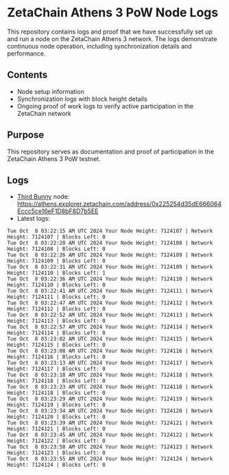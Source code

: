 # ZetaChain Athens 3 PoW Node Logs
This repository contains logs and proof that we have successfully set up and run a node on the ZetaChain Athens 3 network. The logs demonstrate continuous node operation, including synchronization details and performance.

## Contents
- Node setup information
- Synchronization logs with block height details
- Ongoing proof of work logs to verify active participation in the ZetaChain network

## Purpose
This repository serves as documentation and proof of participation in the ZetaChain Athens 3 PoW testnet.

## Logs

- [Third Bunny](https://thirdbunny.xyz/) node: https://athens.explorer.zetachain.com/address/0x225254d35dE666064Eccc5ce16eF1D8bF8D7b5EE
- Latest logs:
```
Tue Oct  8 03:22:15 AM UTC 2024 Your Node Height: 7124107 | Network Height: 7124107 | Blocks Left: 0
Tue Oct  8 03:22:20 AM UTC 2024 Your Node Height: 7124108 | Network Height: 7124108 | Blocks Left: 0
Tue Oct  8 03:22:26 AM UTC 2024 Your Node Height: 7124109 | Network Height: 7124109 | Blocks Left: 0
Tue Oct  8 03:22:31 AM UTC 2024 Your Node Height: 7124109 | Network Height: 7124110 | Blocks Left: 1
Tue Oct  8 03:22:36 AM UTC 2024 Your Node Height: 7124110 | Network Height: 7124110 | Blocks Left: 0
Tue Oct  8 03:22:41 AM UTC 2024 Your Node Height: 7124111 | Network Height: 7124111 | Blocks Left: 0
Tue Oct  8 03:22:47 AM UTC 2024 Your Node Height: 7124112 | Network Height: 7124112 | Blocks Left: 0
Tue Oct  8 03:22:52 AM UTC 2024 Your Node Height: 7124113 | Network Height: 7124113 | Blocks Left: 0
Tue Oct  8 03:22:57 AM UTC 2024 Your Node Height: 7124114 | Network Height: 7124114 | Blocks Left: 0
Tue Oct  8 03:23:02 AM UTC 2024 Your Node Height: 7124115 | Network Height: 7124115 | Blocks Left: 0
Tue Oct  8 03:23:08 AM UTC 2024 Your Node Height: 7124116 | Network Height: 7124116 | Blocks Left: 0
Tue Oct  8 03:23:13 AM UTC 2024 Your Node Height: 7124117 | Network Height: 7124117 | Blocks Left: 0
Tue Oct  8 03:23:18 AM UTC 2024 Your Node Height: 7124118 | Network Height: 7124118 | Blocks Left: 0
Tue Oct  8 03:23:23 AM UTC 2024 Your Node Height: 7124118 | Network Height: 7124118 | Blocks Left: 0
Tue Oct  8 03:23:29 AM UTC 2024 Your Node Height: 7124119 | Network Height: 7124119 | Blocks Left: 0
Tue Oct  8 03:23:34 AM UTC 2024 Your Node Height: 7124120 | Network Height: 7124120 | Blocks Left: 0
Tue Oct  8 03:23:39 AM UTC 2024 Your Node Height: 7124121 | Network Height: 7124121 | Blocks Left: 0
Tue Oct  8 03:23:45 AM UTC 2024 Your Node Height: 7124122 | Network Height: 7124122 | Blocks Left: 0
Tue Oct  8 03:23:50 AM UTC 2024 Your Node Height: 7124123 | Network Height: 7124123 | Blocks Left: 0
Tue Oct  8 03:23:55 AM UTC 2024 Your Node Height: 7124124 | Network Height: 7124124 | Blocks Left: 0
```
